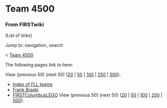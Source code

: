 # Team 4500

### From FIRSTwiki

(List of links)

Jump to: navigation, search

&lt; [Team 4500](/index.php?title=Team_4500&redirect=no "Team 4500" )  

The following pages link to here:

View (previous 50) (next 50)
([20](/index.php?title=Special:Whatlinkshere/Team_4500&limit=20&from=0
"Special:Whatlinkshere/Team 4500" ) |
[50](/index.php?title=Special:Whatlinkshere/Team_4500&limit=50&from=0
"Special:Whatlinkshere/Team 4500" ) |
[100](/index.php?title=Special:Whatlinkshere/Team_4500&limit=100&from=0
"Special:Whatlinkshere/Team 4500" ) |
[250](/index.php?title=Special:Whatlinkshere/Team_4500&limit=250&from=0
"Special:Whatlinkshere/Team 4500" ) |
[500](/index.php?title=Special:Whatlinkshere/Team_4500&limit=500&from=0
"Special:Whatlinkshere/Team 4500" )).

  * [Index of FLL teams](Index_of_FLL_teams "Index of FLL teams" )
  * [Frank Braski](Frank_Braski "Frank Braski" )
  * [FIRSTColumbusLEGO](FIRSTColumbusLEGO "FIRSTColumbusLEGO" )
View (previous 50) (next 50)
([20](/index.php?title=Special:Whatlinkshere/Team_4500&limit=20&from=0
"Special:Whatlinkshere/Team 4500" ) |
[50](/index.php?title=Special:Whatlinkshere/Team_4500&limit=50&from=0
"Special:Whatlinkshere/Team 4500" ) |
[100](/index.php?title=Special:Whatlinkshere/Team_4500&limit=100&from=0
"Special:Whatlinkshere/Team 4500" ) |
[250](/index.php?title=Special:Whatlinkshere/Team_4500&limit=250&from=0
"Special:Whatlinkshere/Team 4500" ) |
[500](/index.php?title=Special:Whatlinkshere/Team_4500&limit=500&from=0
"Special:Whatlinkshere/Team 4500" )).

